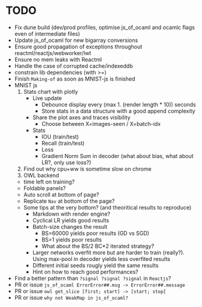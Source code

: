 # TODO
- Fix dune build (dev/prod profiles, optimise js_of_ocaml and ocamlc flags even of intermediate files)
- Update js_of_ocaml for new bigarray conversions
- Ensure good propagation of exceptions throughout reactml/reactjs/webworker/lwt
- Ensure no mem leaks with Reactml
- Handle the case of corrupted cache/indexeddb
- constrain lib dependencies (with >=)
- Finish `Making-of` as soon as MNIST-js is finished
- MNIST js
   1. Stats chart with plotly
      - Live update
         - Debounce display every (max 1. (render length * 10)) seconds
         - Store stats in a data structure with a good append complexity
      - Share the plot axes and traces visibility
         - Choose between X=images-seen / X=batch-idx
      - Stats
         - IOU (train/test)
         - Recall (train/test)
         - Loss
         - Gradient Norm Sum in decoder (what about bias, what about LR?, only use loss?)
   4. Find out why cpu+ww is sometime slow on chrome
   5. OWL backend
   - time left on training?
   - Foldable panels?
   - Auto scroll at bottom of page?
   - Replicate `Nav` at bottom of the page?
   - Some tips at the very bottom? (and theoritical results to reproduce)
      - Markdown with render engine?
      - Cyclical LR yields good results
      - Batch-size changes the result
         - BS=60000 yields poor results (GD vs SGD)
         - BS=1 yields poor results
         - What about the BS/2 BC*2 iterated strategy?
      - Larger networks overfit more but are harder to train (really?). Using max-pool in decoder yields less overfited results
      - Different initial seeds rougly yield the same results
      - Hint on how to reach good performances?
- Find a better pattern than `?signal ?signal ?signal` in `Reactjs`?
- PR or issue `js_of_ocaml ErrorError##.msg -> ErrorError##.message`
- PR or issue `owl get_slice [first; start] -> [start; stop[`
- PR or issue `why not WeakMap in js_of_ocaml?`
